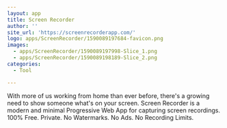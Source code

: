 ```yaml
---
layout: app
title: Screen Recorder
author: ''
site_url: 'https://screenrecorderapp.com/'
logo: apps/ScreenRecorder/1590089197684-favicon.png
images:
  - apps/ScreenRecorder/1590089197998-Slice_1.png
  - apps/ScreenRecorder/1590089198189-Slice_2.png
categories:
  - Tool

---
```

With more of us working from home than ever before, there's a growing need to show someone what's on your screen. Screen Recorder is a modern and minimal Progressive Web App for capturing screen recordings. 100% Free. Private. No Watermarks. No Ads. No Recording Limits.
